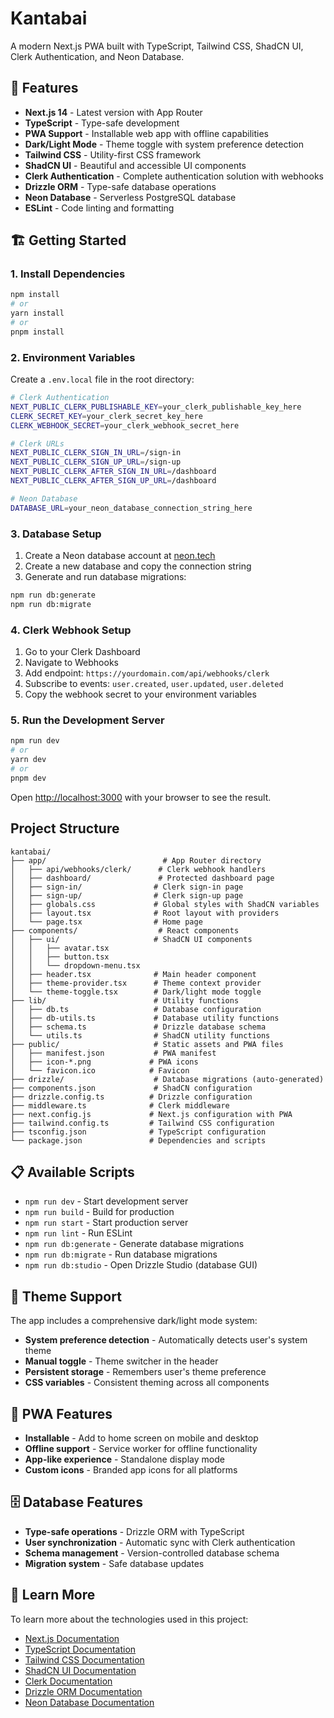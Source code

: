 # Kantabai

A modern Next.js PWA built with TypeScript, Tailwind CSS, ShadCN UI, Clerk Authentication, and Neon Database.

## 🚀 Features

- **Next.js 14** - Latest version with App Router
- **TypeScript** - Type-safe development
- **PWA Support** - Installable web app with offline capabilities
- **Dark/Light Mode** - Theme toggle with system preference detection
- **Tailwind CSS** - Utility-first CSS framework
- **ShadCN UI** - Beautiful and accessible UI components
- **Clerk Authentication** - Complete authentication solution with webhooks
- **Drizzle ORM** - Type-safe database operations
- **Neon Database** - Serverless PostgreSQL database
- **ESLint** - Code linting and formatting

## 🏗️ Getting Started

### 1. Install Dependencies

```bash
npm install
# or
yarn install
# or
pnpm install
```

### 2. Environment Variables

Create a `.env.local` file in the root directory:

```bash
# Clerk Authentication
NEXT_PUBLIC_CLERK_PUBLISHABLE_KEY=your_clerk_publishable_key_here
CLERK_SECRET_KEY=your_clerk_secret_key_here
CLERK_WEBHOOK_SECRET=your_clerk_webhook_secret_here

# Clerk URLs
NEXT_PUBLIC_CLERK_SIGN_IN_URL=/sign-in
NEXT_PUBLIC_CLERK_SIGN_UP_URL=/sign-up
NEXT_PUBLIC_CLERK_AFTER_SIGN_IN_URL=/dashboard
NEXT_PUBLIC_CLERK_AFTER_SIGN_UP_URL=/dashboard

# Neon Database
DATABASE_URL=your_neon_database_connection_string_here
```

### 3. Database Setup

1. Create a Neon database account at [neon.tech](https://neon.tech)
2. Create a new database and copy the connection string
3. Generate and run database migrations:

```bash
npm run db:generate
npm run db:migrate
```

### 4. Clerk Webhook Setup

1. Go to your Clerk Dashboard
2. Navigate to Webhooks
3. Add endpoint: `https://yourdomain.com/api/webhooks/clerk`
4. Subscribe to events: `user.created`, `user.updated`, `user.deleted`
5. Copy the webhook secret to your environment variables

### 5. Run the Development Server

```bash
npm run dev
# or
yarn dev
# or
pnpm dev
```

Open [http://localhost:3000](http://localhost:3000) with your browser to see the result.

## Project Structure

```
kantabai/
├── app/                          # App Router directory
│   ├── api/webhooks/clerk/      # Clerk webhook handlers
│   ├── dashboard/               # Protected dashboard page
│   ├── sign-in/                # Clerk sign-in page
│   ├── sign-up/                # Clerk sign-up page
│   ├── globals.css             # Global styles with ShadCN variables
│   ├── layout.tsx              # Root layout with providers
│   └── page.tsx                # Home page
├── components/                  # React components
│   ├── ui/                     # ShadCN UI components
│   │   ├── avatar.tsx
│   │   ├── button.tsx
│   │   └── dropdown-menu.tsx
│   ├── header.tsx              # Main header component
│   ├── theme-provider.tsx      # Theme context provider
│   └── theme-toggle.tsx        # Dark/light mode toggle
├── lib/                        # Utility functions
│   ├── db.ts                   # Database configuration
│   ├── db-utils.ts             # Database utility functions
│   ├── schema.ts               # Drizzle database schema
│   └── utils.ts                # ShadCN utility functions
├── public/                     # Static assets and PWA files
│   ├── manifest.json           # PWA manifest
│   ├── icon-*.png             # PWA icons
│   └── favicon.ico            # Favicon
├── drizzle/                    # Database migrations (auto-generated)
├── components.json             # ShadCN configuration
├── drizzle.config.ts          # Drizzle configuration
├── middleware.ts              # Clerk middleware
├── next.config.js             # Next.js configuration with PWA
├── tailwind.config.ts         # Tailwind CSS configuration
├── tsconfig.json              # TypeScript configuration
└── package.json               # Dependencies and scripts
```

## 📋 Available Scripts

- `npm run dev` - Start development server
- `npm run build` - Build for production
- `npm run start` - Start production server
- `npm run lint` - Run ESLint
- `npm run db:generate` - Generate database migrations
- `npm run db:migrate` - Run database migrations
- `npm run db:studio` - Open Drizzle Studio (database GUI)

## 🎨 Theme Support

The app includes a comprehensive dark/light mode system:

- **System preference detection** - Automatically detects user's system theme
- **Manual toggle** - Theme switcher in the header
- **Persistent storage** - Remembers user's theme preference
- **CSS variables** - Consistent theming across all components

## 📱 PWA Features

- **Installable** - Add to home screen on mobile and desktop
- **Offline support** - Service worker for offline functionality
- **App-like experience** - Standalone display mode
- **Custom icons** - Branded app icons for all platforms

## 🗄️ Database Features

- **Type-safe operations** - Drizzle ORM with TypeScript
- **User synchronization** - Automatic sync with Clerk authentication
- **Schema management** - Version-controlled database schema
- **Migration system** - Safe database updates

## 🔗 Learn More

To learn more about the technologies used in this project:

- [Next.js Documentation](https://nextjs.org/docs)
- [TypeScript Documentation](https://www.typescriptlang.org/docs/)
- [Tailwind CSS Documentation](https://tailwindcss.com/docs)
- [ShadCN UI Documentation](https://ui.shadcn.com)
- [Clerk Documentation](https://clerk.com/docs)
- [Drizzle ORM Documentation](https://orm.drizzle.team)
- [Neon Database Documentation](https://neon.tech/docs)
